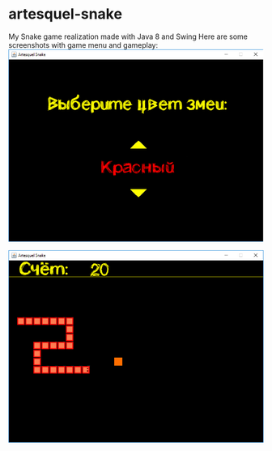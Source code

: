 # artesquel-snake
My Snake game realization made with Java 8 and Swing
Here are some screenshots with game menu and gameplay:
![Alt text](screenshots/choosingcolormenu.png)

![Alt text](screenshots/gameplay.png)
